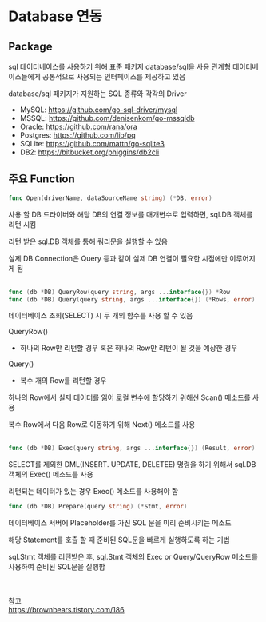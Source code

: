 # Database 연동

## Package
sql 데이터베이스를 사용하기 위해 표준 패키지 database/sql을 사용
관계형 데이터베이스들에게 공통적으로 사용되는 인터페이스를 제공하고 있음

database/sql 패키지가 지원하는 SQL 종류와 각각의 Driver
- MySQL: https://github.com/go-sql-driver/mysql
- MSSQL: https://github.com/denisenkom/go-mssqldb
- Oracle: https://github.com/rana/ora
- Postgres: https://github.com/lib/pq
- SQLite: https://github.com/mattn/go-sqlite3
- DB2: https://bitbucket.org/phiggins/db2cli

## 주요 Function

```go
func Open(driverName, dataSourceName string) (*DB, error)
```
사용 할 DB 드라이버와 해당 DB의 연결 정보를 매개변수로 입력하면, sql.DB 객체를 리턴 시킴  

리턴 받은 sql.DB 객체를 통해 쿼리문을 실행할 수 있음  

실제 DB Connection은 Query 등과 같이 실제 DB 연결이 필요한 시점에만 이루어지게 됨  
<br>


```go
func (db *DB) QueryRow(query string, args ...interface{}) *Row
func (db *DB) Query(query string, args ...interface{}) (*Rows, error)
```
데이터베이스 조회(SELECT) 시 두 개의 함수를 사용 할 수 있음  

QueryRow()  
- 하나의 Row만 리턴할 경우 혹은 하나의 Row만 리턴이 될 것을 예상한 경우  

Query()  
- 복수 개의 Row를 리턴할 경우  

하나의 Row에서 실제 데이터를 읽어 로컬 변수에 할당하기 위해선 Scan() 메소드를 사용  

복수 Row에서 다음 Row로 이동하기 위해 Next() 메소드를 사용  
<br>


```go
func (db *DB) Exec(query string, args ...interface{}) (Result, error)
```
SELECT를 제외한 DML(INSERT. UPDATE, DELETEE) 명령을 하기 위해서 sql.DB 객체의 Exec() 메소드를 사용

리턴되는 데이터가 있는 경우 Exec() 메소드를 사용해야 함
<br>


```go
func (db *DB) Prepare(query string) (*Stmt, error)
```
데이터베이스 서버에 Placeholder를 가진 SQL 문을 미리 준비시키는 메소드

해당 Statement를 호출 할 때 준비된 SQL문을 빠르게 실행하도록 하는 기법

sql.Stmt 객체를 리턴받은 후, sql.Stmt 객체의 Exec or Query/QueryRow 메소드를 사용하여 준비된 SQL문을 실행함


<br><br>
참고  
https://brownbears.tistory.com/186

